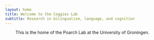 ```yaml
---
layout: home
title: Welcome to the Coggiez Lab
subtitle: Research in bilingualism, language, and cognition
---
```


<div style="text-align: center;">
  <p>This is the home of the Poarch Lab at the University of Groningen.</p>
</div>

